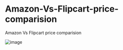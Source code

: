 # Amazon-Vs-Flipcart-price-comparision
Amazon Vs Flipcart price comparision

![image](https://user-images.githubusercontent.com/104813887/209344274-fca8841b-72dc-4346-a630-658f13394de4.png)

